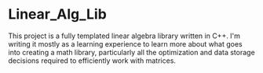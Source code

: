 # Linear_Alg_Lib
This project is a fully templated linear algebra library written in C++. I'm writing it mostly as a learning experience to learn more about what goes into creating a math library, particularly all the optimization and data storage decisions required to efficiently work with matrices.  

